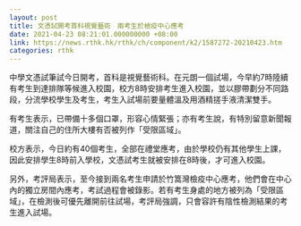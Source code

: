 ```yaml
---
layout: post
title: 文憑試開考首科視覺藝術　兩考生於檢疫中心應考
date: 2021-04-23 08:21:01.000000000 +08:00
link: https://news.rthk.hk/rthk/ch/component/k2/1587272-20210423.htm
categories: rthk
---
```


中學文憑試筆試今日開考，首科是視覺藝術科。在元朗一個試場，今早約7時陸續有考生到達排隊等候進入校園，校方8時安排考生進入校園，並以膠帶劃分不同路段，分流學校學生及考生，考生入試場前要量體溫及用酒精搓手液清潔雙手。

有考生表示，已帶備十多個口罩，形容心情緊張；亦有考生說，有特別留意新聞報道，關注自己的住所大樓有否被列作「受限區域」。 

校方表示，今日約有40個考生，全部在禮堂應考，由於學校仍有其他學生上課，因此安排學生8時前入學校，文憑試考生就被安排在8時後，才可進入校園。

另外，考評局表示，至今接到兩名考生申請於竹篙灣檢疫中心應考，他們會在中心內的獨立房間內應考，考試過程會被錄影。若有考生身處的地方被列為「受限區域」，在檢測後可優先離開前往試場，考評局強調，只會容許有陰性檢測結果的考生進入試場。
